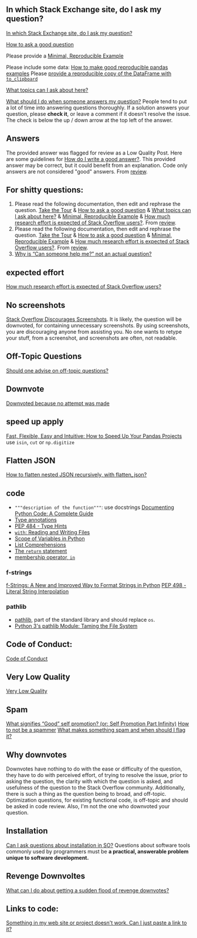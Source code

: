 ## In which Stack Exchange site, do I ask my question?
[In which Stack Exchange site, do I ask my question?](https://meta.stackexchange.com/questions/129598/which-computer-science-programming-stack-exchange-sites-do-i-post-on)

[How to ask a good question](https://stackoverflow.com/help/how-to-ask)

Please provide a [Minimal, Reproducible Example](https://stackoverflow.com/help/minimal-reproducible-example)

Please include some data: [How to make good reproducible pandas examples](https://stackoverflow.com/questions/20109391/how-to-make-good-reproducible-pandas-examples)
Please [provide a reproducible copy of the DataFrame with `to_clipboard`](https://stackoverflow.com/questions/52413246/provide-a-reproducible-copy-of-the-dataframe-with-to-clipboard/52413247#52413247)


[What topics can I ask about here?](https://stackoverflow.com/help/on-topic)

[What should I do when someone answers my question?](https://stackoverflow.com/help/someone-answers)  People tend to put a lot of time into answering questions thoroughly.  If a solution answers your question, please **check it**, or leave a comment if it doesn't resolve the issue.  The check is below the up / down arrow at the top left of the answer.

## Answers
The provided answer was flagged for review as a Low Quality Post.  Here are some guidelines for [How do I write a good answer?](https://stackoverflow.com/help/how-to-answer).  This provided answer may be correct, but it could benefit from an explanation.  Code only answers are not considered "good" answers.  From [review](https://stackoverflow.com/review).

## For shitty questions:
1. Please read the following documentation, then edit and rephrase the question.  [Take the Tour](https://stackoverflow.com/tour) & [How to ask a good question](https://stackoverflow.com/help/how-to-ask) & [What topics can I ask about here?](https://stackoverflow.com/help/on-topic) & [Minimal, Reproducible Example](https://stackoverflow.com/help/minimal-reproducible-example) & [How much research effort is expected of Stack Overflow users?](https://meta.stackoverflow.com/questions/261592/how-much-research-effort-is-expected-of-stack-overflow-users).  From [review](https://stackoverflow.com/review).
2. Please read the following documentation, then edit and rephrase the question.  [Take the Tour](https://stackoverflow.com/tour) & [How to ask a good question](https://stackoverflow.com/help/how-to-ask) & [Minimal, Reproducible Example](https://stackoverflow.com/help/minimal-reproducible-example) & [How much research effort is expected of Stack Overflow users?](https://meta.stackoverflow.com/questions/261592/how-much-research-effort-is-expected-of-stack-overflow-users).  From [review](https://stackoverflow.com/review).
3. [Why is “Can someone help me?” not an actual question?](https://meta.stackoverflow.com/questions/284236/why-is-can-someone-help-me-not-an-actual-question)

## expected effort
[How much research effort is expected of Stack Overflow users?](https://meta.stackoverflow.com/questions/261592/how-much-research-effort-is-expected-of-stack-overflow-users)

## No screenshots
[Stack Overflow Discourages Screenshots](https://meta.stackoverflow.com/questions/303812/discourage-screenshots-of-code-and-or-errors).  It is likely, the question will be downvoted, for containing unnecessary screenshots.  By using screenshots, you are discouraging anyone from assisting you.  No one wants to retype your stuff, from a screenshot, and screenshots are often, not readable.

## Off-Topic Questions
[Should one advise on off-topic questions?](https://meta.stackoverflow.com/questions/276572/should-one-advise-on-off-topic-questions)

## Downvote
[Downvoted because no attempt was made](http://idownvotedbecau.se/noattempt/)

## speed up apply
[Fast, Flexible, Easy and Intuitive: How to Speed Up Your Pandas Projects](https://realpython.com/fast-flexible-pandas/) use `isin`, `cut` or `np.digitize`

## Flatten JSON
[How to flatten nested JSON recursively, with flatten_json?](https://stackoverflow.com/questions/58442723/how-to-flatten-nested-json-recursively-with-flatten-json)

## code
 - `"""description of the function"""`: use docstrings [Documenting Python Code: A Complete Guide](https://realpython.com/documenting-python-code/)
 - [Type annotations](https://realpython.com/python-type-checking/#annotations)
 - [PEP 484 - Type Hints](https://www.python.org/dev/peps/pep-0484/)
 - [`with`: Reading and Writing Files](https://docs.python.org/3/tutorial/inputoutput.html#reading-and-writing-files)
 - [Scope of Variables in Python](https://www.datacamp.com/community/tutorials/scope-of-variables-python)
 - [List Comprehensions](https://docs.python.org/3/tutorial/datastructures.html#list-comprehensions)
 - [The `return` statement](https://docs.python.org/3/reference/simple_stmts.html?highlight=return#the-return-statement)
 - [membership operator, `in`](https://docs.python.org/3/reference/expressions.html#membership-test-operations)
### f-strings
[f-Strings: A New and Improved Way to Format Strings in Python](https://realpython.com/python-f-strings/#f-strings-a-new-and-improved-way-to-format-strings-in-python)
[PEP 498 - Literal String Interpolation](https://www.python.org/dev/peps/pep-0498/)
### pathlib
 - [pathlib](https://docs.python.org/3/library/pathlib.html), part of the standard library and should replace `os`.
 - [Python 3's pathlib Module: Taming the File System](https://realpython.com/python-pathlib/)
 
## Code of Conduct:
[Code of Conduct](https://stackoverflow.com/conduct)
 
## Very Low Quality
[Very Low Quality](https://meta.stackoverflow.com/questions/265573/am-i-misusing-the-very-low-quality-flag/265764#265764)
 
## Spam
[What signifies “Good” self promotion? (or: Self Promotion Part Infinity)](https://meta.stackexchange.com/questions/182212/what-signifies-good-self-promotion-or-self-promotion-part-infinity)
[How to not be a spammer](https://stackoverflow.com/help/promotion)
[What makes something spam and when should I flag it?](https://meta.stackexchange.com/questions/58032/what-are-the-spam-and-rude-or-abusive-offensive-flags-and-how-do-they-wor/58035#58035)
 
## Why downvotes
Downvotes have nothing to do with the ease or difficulty of the question, they have to do with perceived effort, of trying to resolve the issue, prior to asking the question, the clarity with which the question is asked, and usefulness of the question to the Stack Overflow community. Additionally, there is such a thing as the question being to broad, and off-topic. Optimization questions, for existing functional code, is off-topic and should be asked in code review. Also, I'm not the one who downvoted your question.
 
## Installation
[Can I ask questions about installation in SO?](https://meta.stackoverflow.com/questions/338203/can-i-ask-questions-about-installation-in-so) Questions about software tools commonly used by programmers must be **a practical, answerable problem unique to software development.**

## Revenge Downvoltes
[What can I do about getting a sudden flood of revenge downvotes?](https://meta.stackexchange.com/questions/212332/what-should-you-do-if-youre-serial-downvoted-it-isnt-automatically-reversed/212339#212339)

## Links to code:
[Something in my web site or project doesn't work. Can I just paste a link to it?](https://meta.stackoverflow.com/questions/254428/something-in-my-web-site-or-project-doesnt-work-can-i-just-paste-a-link-to-it)